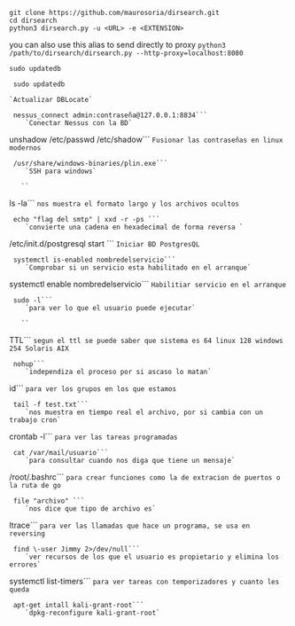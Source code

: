 ```
git clone https://github.com/maurosoria/dirsearch.git
cd dirsearch
python3 dirsearch.py -u <URL> -e <EXTENSION>
```

you can also use this alias to send directly to proxy
`python3 /path/to/dirsearch/dirsearch.py --http-proxy=localhost:8080`




``` 
sudo updatedb
``` 
```
 sudo updatedb
 ```

 	`Actualizar DBLocate`
```
 nessus_connect admin:contraseña@127.0.0.1:8834```
 	`Conectar Nessus con la BD`
```
 unshadow /etc/passwd /etc/shadow```
 	`Fusionar las contraseñas en linux modernos`
```
 /usr/share/windows-binaries/plin.exe```
 	`SSH para windows`
```
 ```
 	``
```
 ls -la```
 	`nos muestra el formato largo y los archivos ocultos`
```
 echo "flag del smtp" | xxd -r -ps ```
 	`convierte una cadena en hexadecimal de forma reversa `
```
 /etc/init.d/postgresql start ```
 	`Iniciar BD PostgresQL`
```
 systemctl is-enabled nombredelservicio```
 	`Comprobar si un servicio esta habilitado en el arranque`
```
 systemctl enable nombredelservicio```
 	`Habilitiar servicio en el arranque`
```
 sudo -l```
 	`para ver lo que el usuario puede ejecutar`
```
 ```
 	``
```
 TTL```
 	`segun el ttl se puede saber que sistema es 64 linux 128 windows 254 Solaris AIX`
```
 nohup```
 	`independiza el proceso por si ascaso lo matan`
```
 id```
 	`para ver los grupos en los que estamos`
```
 tail -f test.txt```
 	`nos muestra en tiempo real el archivo, por si cambia con un trabajo cron`
```
 crontab -l```
 	`para ver las tareas programadas`
```
 cat /var/mail/usuario```
 	`para consultar cuando nos diga que tiene un mensaje`
```
 /root/.bashrc```
 	`para crear funciones como la de extracion de puertos o la ruta de go`
```
 file "archivo" ```
 	`nos dice que tipo de archivo es`
```
 ltrace```
 	`para ver las llamadas que hace un programa, se usa en reversing`
```
 find \-user Jimmy 2>/dev/null```
 	`ver recursos de los que el usuario es propietario y elimina los errores`
```
 systemctl list-timers```
 	`para ver tareas con temporizadores y cuanto les queda`
```
 apt-get intall kali-grant-root```
 	`dpkg-reconfigure kali-grant-root`
